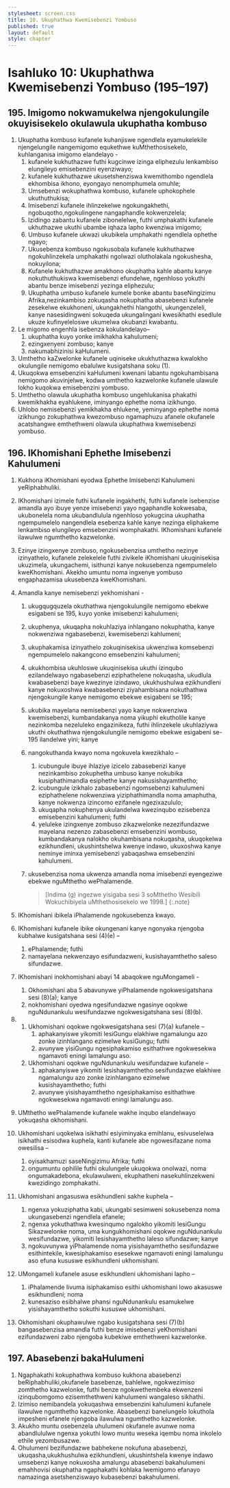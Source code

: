 ```yaml
---
stylesheet: screen.css
title: 10. Ukuphathwa Kwemisebenzi Yombuso
published: true
layout: default
style: chapter
---
```


# Isahluko 10: Ukuphathwa Kwemisebenzi Yombuso (195–197)

## 195. Imigomo nokwamukelwa njengokulungile okuyisisekelo okulawula ukuphatha kombuso

1.	Ukuphatha kombuso kufanele kuhanjiswe ngendlela eyamukelekile njengelungile nangemigomo equkethwe kuMthethosisekelo, kuhlanganisa imigomo elandelayo -
	1.	kufanele kukhuthazwe futhi kugcinwe izinga eliphezulu lenkambiso elungileyo emisebenzini eyenziwayo;
	1.	kufanele kukhuthazwe ukusetshenziswa kwemithombo ngendlela ekhombisa ikhono, eyongayo nenomphumela omuhle;
	1.	Umsebenzi wokuphathwa kombuso, kufanele uphokophele ukuthuthukisa;
	1.	Imisebenzi kufanele ihlinzekelwe ngokungakhethi, ngobuqotho,ngokulingene nangaphandle kokwenzelela;
	1.	Izidingo zabantu kufanele zibonelelwe, futhi umphakathi kufanele ukhuthazwe ukuthi ubambe iqhaza lapho kwenziwa imigomo;
	1.	Umbuso kufanele ukwazi ukubikela umphakathi ngendlela ophethe ngayo;
	1.	Ukusebenza kombuso ngokusobala kufanele kukhuthazwe ngokuhlinzekela umphakathi ngolwazi olutholakala ngokushesha, nokuyilona;
	1.	Kufanele kukhuthazwe amakhono okuphatha kahle abantu kanye nokuthuthukiswa kwemisebenzi efundelwe, ngenhloso yokuthi abantu benze imisebenzi yezinga eliphezulu;
	1.	Ukuphatha umbuso kufanele kumele bonke abantu baseNingizimu Afrika,nezinkambiso zokuqasha nokuphatha abasebenzi kufanele zesekelwe ekukhoneni, ukungakhethi hlangothi, ukungenzeleli, kanye nasesidingweni sokuqeda ukungalingani kwesikhathi esedlule ukuze kufinyeleloswe ukumelwa okubanzi kwabantu.
2.	Le migomo engenhla isebenza kokulandelayo–
	1.	ukuphatha kuyo yonke imikhakha kahulumeni;
	1.	ezingxenyeni zombuso; kanye
	1.	nakumabhizinisi kaHulumeni.
3.	Umthetho kaZwelonke kufanele uqiniseke ukukhuthazwa kwalokho okulungile nemigomo ebalulwe kusigatshana soku (1).
4.	Ukuqokwa emsebenzini kaHulumeni kwenani labantu ngokuhambisana nemigomo akuvinjelwe, kodwa umthetho kazwelonke kufanele ulawule lokho kuqokwa emisebenzini yombuso.
5.	Umthetho olawula ukuphatha kombuso ungehlukanisa phakathi kwemikhakha eyahlukene, iminyango ephethe noma izikhungo.
6.	Uhlobo nemisebenzi yemikhakha ehlukene, yeminyango ephethe noma izikhungo zokuphathwa kwezombuso ngamaphuzu afanele okufanele acatshangwe emthethweni olawula ukuphathwa kwemisebenzi yombuso.

## 196. IKhomishani Ephethe Imisebenzi Kahulumeni

1.	Kukhona iKhomishani eyodwa Ephethe Imisebenzi Kahulumeni yeRiphabhuliki.
2.	IKhomishani izimele futhi kufanele ingakhethi, futhi kufanele isebenzise amandla ayo ibuye yenze imisebenzi yayo ngaphandle kokwesaba, ukubonelela noma ukubandlulula ngenhloso yokugcina ukuphatha ngempumelelo nangendlela esebenza kahle kanye nezinga eliphakeme lenkambiso elungileyo emsebenzini womphakathi. IKhomishani kufanele ilawulwe ngumthetho kazwelonke.
3.	Ezinye izingxenye zombuso, ngokusebenzisa umthetho nezinye izinyathelo, kufanele zelekelele futhi zivikele iKhomishani ukuqinisekisa ukuzimela, ukungachemi, isithunzi kanye nokusebenza ngempumelelo kweKhomishani. Akekho umuntu noma ingxenye yombuso engaphazamisa ukusebenza kweKhomishani.
4.	Amandla kanye nemisebenzi yekhomishani -
	1.	ukugqugquzela okuthathwa njengokulungile nemigomo ebekwe esigabeni se 195, kuyo yonke imisebenzi kahulumeni;
	1.	ukuphenya, ukuqapha nokuhlaziya inhlangano nokuphatha, kanye nokwenziwa ngabasebenzi, kwemisebenzi kahlumeni;
	1.	ukuphakamisa izinyathelo zokuqinisekisa ukwenziwa komsebenzi ngempumelelo nakangcono emsebenzini kahulumeni;
	1.	ukukhombisa ukuhloswe ukuqinisekisa ukuthi izinqubo ezilandelwayo ngabasebenzi eziphathelene nokuqasha, ukudlula kwabasebenzi baye kwezinye izindawo, ukukhushulwa ezikhundleni kanye nokuxoshwa kwabasebenzi ziyahambisana nokuthathwa njengokungile kanye nemigomo ebekwe esigabeni se 195;
	1.	ukubika mayelana nemisebenzi yayo kanye nokwenziwa kwemisebenzi, kumbandakanya noma yikuphi ekutholile kanye nezinkomba nezeluleko engazinikeza, futhi ihlinzekele ukuhlaziywa ukuthi okuthathwa njengokulungile nemigomo ebekwe esigabeni se-195 ilandelwe yini; kanye
	1.	nangokuthanda kwayo noma ngokuvela kwezikhalo –
		1.	icubungule ibuye ihlaziye izicelo zabasebenzi kanye nezinkambiso zokuphetha umbuso kanye nokubika kusiphathimandla esiphethe kanye nakusishayamthetho;
		1.	icubungule izikhalo zabasebenzi ngomsebenzi kahulumeni eziphathelene nokwenziwa yiziphathimandla noma amaphutha, kanye nokwenza izincomo ezifanele ngezixazululo;
		1.	ukuqapha nokuphenya ukulandelwa kwezinqubo ezisebenza emisebenzini kahulumeni; futhi
		1.	yeluleke izingxenye zombuso zikazwelonke nezezifundazwe mayelana nezenzo zabasebenzi emsebenzini wombuso, kumbandakanya nalokho okuhambisana nokuqasha, ukuqokelwa ezikhundleni, ukushintshelwa kwenye indawo, ukuxoshwa kanye neminye iminxa yemisebenzi yabaqashwa emsebenzini kahulumeni.
	1.	ukusebenzisa noma ukwenza amandla noma imisebenzi eyengeziwe ebekwe nguMthetho wePhalamende.

		> [Indima (g) ingezwe yisigaba sesi 3 soMthetho Wesibili Wokuchibiyela uMthethosisekelo we 1998.]
		{:.note}

5.	IKhomishani ibikela iPhalamende ngokusebenza kwayo.
6.	IKhomishani kufanele ibike okungenani kanye ngonyaka njengoba kubhalwe kusigatshana sesi (4)(e) –
	1.	ePhalamende; futhi
	1.	namayelana nekwenzayo esifundazweni, kusishayamthetho saleso sifundazwe.
7.	IKhomishani inokhomishani abayi 14 abaqokwe nguMongameli -
	1.	Okhomishani aba 5 abavunywe yiPhalamende ngokwesigatshana sesi (8)(a); kanye
	1.	nokhomishani oyedwa ngesifundazwe ngasinye oqokwe nguNdunankulu wesifundazwe ngokwesigatshana sesi (8)(b).
8.	
	1.	Ukhomishani oqokwe ngokwesigatshana sesi (7)(a) kufanele –
		1.	aphakanyiswe yikomiti lesiGungu elakhiwe ngamalungu azo zonke izinhlangano ezimelwe kusiGungu; futhi
		1.	avunywe yisiGungu ngesiphakamiso esithathwe ngokwesekwa ngamavoti eningi lamalungu aso.
	1.	Ukhomishani oqokwe nguNdunankulu wesifundazwe kufanele –
		1.	aphakanyiswe yikomiti lesishayamthetho sesifundazwe elakhiwe ngamalungu azo zonke izinhlangano ezimelwe kusishayamthetho; futhi
		1.	avunywe yisishayamthetho ngesiphakamiso esithathwe ngokwesekwa ngamavoti eningi lamalungu aso.
9.	UMthetho wePhalamende kufanele wakhe inqubo elandelwayo yokuqasha okhomishani.
10.	Ukhomishani uqokelwa isikhathi esiyiminyaka emihlanu, esivuselelwa isikhathi esisodwa kuphela, kanti kufanele abe ngowesifazane noma owesilisa –
	1.	oyisakhamuzi saseNingizimu Afrika; futhi
	1.	ongumuntu ophilile futhi okulungele ukuqokwa onolwazi, noma ongumakadebona, ekulawulweni, ekuphatheni nasekuhlinzekweni kwezidingo zomphakathi.
11.	Ukhomishani angasuswa esikhundleni sakhe kuphela –
	1.	ngenxa yokuziphatha kabi, ukungabi sesimweni sokusebenza noma ukungasebenzi ngendlela efanele;
	1.	ngenxa yokuthathwa kwesinqumo ngalokho yikomiti lesiGungu Sikazwelonke noma, uma kungukhomishani oqokwe nguNdunankulu wesifundazwe, yikomiti lesishayamthetho laleso sifundazwe; kanye
	1.	ngokuvunywa yiPhalamende noma yisishayamthetho sesifundazwe esithintekile, kwesiphakamiso esesekwe ngamavoti eningi lamalungu aso efuna kususwe esikhundleni ukhomishani.
12.	UMongameli kufanele asuse esikhundleni ukhomishani lapho –
	1.	iPhalamende livuma isiphakamiso esithi ukhomishani lowo akasuswe esikhundleni; noma
	1.	kunesaziso esibhalwe phansi nguNdunankulu esamukelwe yisishayamthetho sokuthi kususwe ukhomishani.
13.	Okhomishani okuphawulwe ngabo kusigatshana sesi (7)(b) bangasebenzisa amandla futhi benze imisebenzi yeKhomishani ezifundazweni zabo njengoba kubekiwe emthethweni kazwelonke.

## 197. Abasebenzi bakaHulumeni

1.	Ngaphakathi kokuphathwa kombuso kukhona abasebenzi beRiphabhuliki,okufanele basebenze, bahlelwe, ngokwezimiso zomthetho kazwelonke, futhi benze ngokwethembeka ekwenzeni izinqubomgomo ezisemthethweni kahulumeni wangaleso sikhathi.
2.	Izimiso nemibandela yokuqashwa emsebenzini kahulumeni kufanele ilawulwe ngumthetho kazwelonke. Abasebenzi banelungelo lokuthola impesheni efanele njengoba ilawulwa ngumthetho kazwelonke.
3.	Akukho muntu osebenzela uhulumeni okufanele avunwe noma abandlululwe ngenxa yokuthi lowo muntu weseka iqembu noma inkolelo ethile yezombusazwe.
4.	Ohulumeni bezifundazwe babhekene nokufuna abasebenzi, ukuqasha,ukukhushulwa ezikhundleni, ukushintshela kwenye indawo umsebenzi kanye nokuxosha amalungu abasebenzi bakahulumeni emahhovisi okuphatha ngaphakathi kohlaka lwemigomo efanayo namazinga asetshenziswayo kubasebenzi bakahulumeni.
